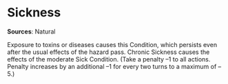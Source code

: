 # Sickness
**Sources**: Natural

Exposure to toxins or diseases causes this Condition,
which persists even after the usual effects of the hazard pass.
Chronic Sickness causes the effects of the moderate Sick
Condition. (Take a penalty –1 to all actions. Penalty increases by
an additional –1 for every two turns to a maximum of –5.)